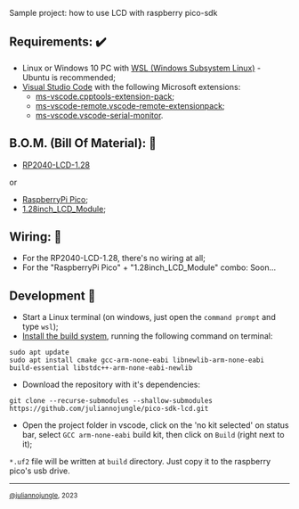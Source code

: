 Sample project: how to use LCD with raspberry pico-sdk

## Requirements: :heavy_check_mark:

- Linux or Windows 10 PC with [WSL (Windows Subsystem Linux)](https://learn.microsoft.com/pt-br/windows/wsl/install) - Ubuntu is recommended;
- [Visual Studio Code](https://code.visualstudio.com/download) with the following Microsoft extensions:
  - [ms-vscode.cpptools-extension-pack](https://marketplace.visualstudio.com/items?itemName=ms-vscode.cpptools-extension-pack);
  - [ms-vscode-remote.vscode-remote-extensionpack](https://marketplace.visualstudio.com/items?itemName=ms-vscode-remote.vscode-remote-extensionpack);
  - [ms-vscode.vscode-serial-monitor](https://marketplace.visualstudio.com/items?itemName=ms-vscode.vscode-serial-monitor).

## B.O.M. (Bill Of Material): :shopping_cart:

- [RP2040-LCD-1.28](https://www.waveshare.com/wiki/RP2040-LCD-1.28)

or

- [RaspberryPi Pico](https://www.raspberrypi.com/products/raspberry-pi-pico/);
- [1.28inch_LCD_Module](https://www.waveshare.com/wiki/1.28inch_LCD_Module);

## Wiring: :electric_plug:

- For the RP2040-LCD-1.28, there's no wiring at all;
- For the "RaspberryPi Pico" + "1.28inch_LCD_Module" combo: Soon...

## Development :space_invader:

- Start a Linux terminal (on windows, just open the `command prompt` and type `wsl`);
- [Install the build system](https://datasheets.raspberrypi.com/pico/getting-started-with-pico.pdf), running the following command on terminal:

```
sudo apt update
sudo apt install cmake gcc-arm-none-eabi libnewlib-arm-none-eabi build-essential libstdc++-arm-none-eabi-newlib
```

- Download the repository with it's dependencies:

```
git clone --recurse-submodules --shallow-submodules https://github.com/juliannojungle/pico-sdk-lcd.git
```

- Open the project folder in vscode, click on the 'no kit selected' on status bar, select `GCC arm-none-eabi` build kit, then click on `Build` (right next to it);

`*.uf2` file will be written at `build` directory. Just copy it to the raspberry pico's usb drive.

---
<sup>[@juliannojungle](https://github.com/juliannojungle), 2023</sup>
